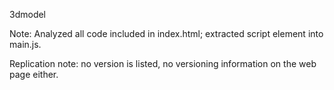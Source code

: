 3dmodel

Note: Analyzed all code included in index.html; extracted script element into main.js.

Replication note: no version is listed, no versioning information on the web page either.